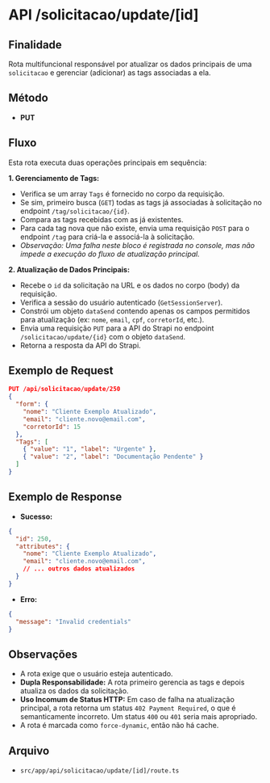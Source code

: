# API /solicitacao/update/[id]

## Finalidade
Rota multifuncional responsável por atualizar os dados principais de uma `solicitacao` e gerenciar (adicionar) as tags associadas a ela.

## Método
- **PUT**

## Fluxo
Esta rota executa duas operações principais em sequência:

**1. Gerenciamento de Tags:**
- Verifica se um array `Tags` é fornecido no corpo da requisição.
- Se sim, primeiro busca (`GET`) todas as tags já associadas à solicitação no endpoint `/tag/solicitacao/{id}`.
- Compara as tags recebidas com as já existentes.
- Para cada tag nova que não existe, envia uma requisição `POST` para o endpoint `/tag` para criá-la e associá-la à solicitação.
- *Observação: Uma falha neste bloco é registrada no console, mas não impede a execução do fluxo de atualização principal.*

**2. Atualização de Dados Principais:**
- Recebe o `id` da solicitação na URL e os dados no corpo (body) da requisição.
- Verifica a sessão do usuário autenticado (`GetSessionServer`).
- Constrói um objeto `dataSend` contendo apenas os campos permitidos para atualização (ex: `nome`, `email`, `cpf`, `corretorId`, etc.).
- Envia uma requisição `PUT` para a API do Strapi no endpoint `/solicitacao/update/{id}` com o objeto `dataSend`.
- Retorna a resposta da API do Strapi.

## Exemplo de Request
```json
PUT /api/solicitacao/update/250
{
  "form": {
    "nome": "Cliente Exemplo Atualizado",
    "email": "cliente.novo@email.com",
    "corretorId": 15
  },
  "Tags": [
    { "value": "1", "label": "Urgente" },
    { "value": "2", "label": "Documentação Pendente" }
  ]
}
```

## Exemplo de Response
- **Sucesso:**
```json
{
  "id": 250,
  "attributes": {
    "nome": "Cliente Exemplo Atualizado",
    "email": "cliente.novo@email.com",
    // ... outros dados atualizados
  }
}
```
- **Erro:**
```json
{
  "message": "Invalid credentials"
}
```

## Observações
- A rota exige que o usuário esteja autenticado.
- **Dupla Responsabilidade:** A rota primeiro gerencia as tags e depois atualiza os dados da solicitação.
- **Uso Incomum de Status HTTP:** Em caso de falha na atualização principal, a rota retorna um status `402 Payment Required`, o que é semanticamente incorreto. Um status `400` ou `401` seria mais apropriado.
- A rota é marcada como `force-dynamic`, então não há cache.

## Arquivo
- `src/app/api/solicitacao/update/[id]/route.ts`
